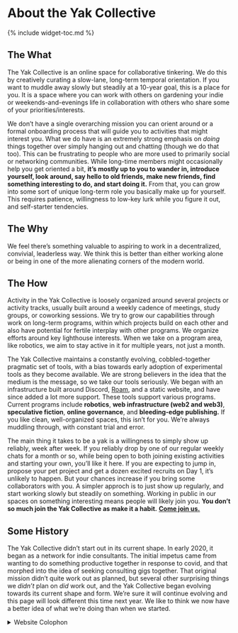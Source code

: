 ---
---
# About the Yak Collective

{% include widget-toc.md %}

## The What

The Yak Collective is an online space for collaborative tinkering. We do this by creatively curating a slow-lane, long-term temporal orientation. If you want to muddle away slowly but steadily at a 10-year goal, this is a place for you. It is a space where you can work with others on gardening your indie or weekends-and-evenings life in collaboration with others who share some of your priorities/interests.

We don’t have a single overarching mission you can orient around or a formal onboarding process that will guide you to activities that might interest you. What we do have is an extremely strong emphasis on _doing_ things together over simply hanging out and chatting (though we do that too). This can be frustrating to people who are more used to primarily social or networking communities. While long-time members might occasionally help you get oriented a bit, **it’s mostly up to you to wander in, introduce yourself, look around, say hello to old friends, make new friends, find something interesting to do, and start doing it.** From that, you can grow into some sort of unique long-term role you basically make up for yourself. This requires patience, willingness to low-key lurk while you figure it out, and self-starter tendencies.

## The Why

We feel there’s something valuable to aspiring to work in a decentralized, convivial, leaderless way. We think this is better than either working alone or being in one of the more alienating corners of the modern world.

## The How

Activity in the Yak Collective is loosely organized around several projects or activity tracks, usually built around a weekly cadence of meetings, study groups, or coworking sessions. We try to grow our capabilities through work on long-term programs, within which projects build on each other and also have potential for fertile interplay with other programs. We organize efforts around key lighthouse interests. When we take on a program area, like robotics, we aim to stay active in it for multiple years, not just a month. 

The Yak Collective maintains a constantly evolving, cobbled-together pragmatic set of tools, with a bias towards early adoption of experimental tools as they become available. We are strong believers in the idea that the medium is the message, so we take our tools seriously. We began with an infrastructure built around Discord, [Roam](https://roamresearch.com/#/app/ArtOfGig/page/s6nvla0u4), and a static website, and have since added a lot more support. These tools support various programs. Current programs include **robotics**, **web infrastructure (web2 and web3)**, **speculative fiction**, **online governance**, and **bleeding-edge publishing.** If you like clean, well-organized spaces, this isn’t for you. We’re always muddling through, with constant trial and error.

The main thing it takes to be a yak is a willingness to simply show up reliably, week after week. If you reliably drop by one of our regular weekly chats for a month or so, while being open to both joining existing activities and starting your own, you’ll like it here. If you are expecting to jump in, propose your pet project and get a dozen excited recruits on Day 1, it’s unlikely to happen. But your chances increase if you bring some collaborators with you. A simpler approch is to just show up regularly, and start working slowly but steadily on something. Working in public in our spaces on something interesting means people will likely join you. **You don’t so much join the Yak Collective as make it a habit.** [**Come join us.**](/join/)

## Some History

The Yak Collective didn’t start out in its current shape. In early 2020, it began as a network for indie consultants. The initial impetus came from wanting to do something productive together in response to covid, and that morphed into the idea of seeking consulting gigs together. That original mission didn’t quite work out as planned, but several other surprising things we _didn’t_ plan on _did_ work out, and the Yak Collective began evolving towards its current shape and form. We’re sure it will continue evolving and this page will look different this time next year. We like to think we now have a better idea of what we’re doing than when we started. 

<details>
    <summary>Website Colophon</summary>
    <p>Site version {{ site.version }}.</p>
    <p>Built by <a href="/members/100063/">Tom Critchlow</a>, <a href="/members/100007/">Nathan Acks</a>, and <a href="/members/100020/">Maier Fenster</a> using <a href="https://fontawesome.com/">Font Awesome</a>, <a href="https://jekyllrb.com/">Jekyll</a>, <a href="https://github.com/">GitHub</a>, <a href="https://ifttt.com/">IFTTT</a>, and <a href="https://www.netlify.com/">Netlify</a>.</p>
</details>

